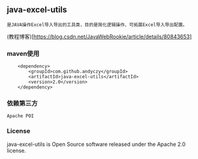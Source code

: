## java-excel-utils
    是JAVA操作Excel导入导出的工具类，目的是简化逻辑操作、可拓展Excel导入导出配置。         
   (教程博客)[https://blog.csdn.net/JavaWebRookie/article/details/80843653]

    
### maven使用

        <dependency>        
            <groupId>com.github.andyczy</groupId>       
            <artifactId>java-excel-utils</artifactId>       
            <version>2.0</version>      
        </dependency>   
        
### 依赖第三方
    Apache POI 
    
                    
### License
java-excel-utils is Open Source software released under the Apache 2.0 license.     